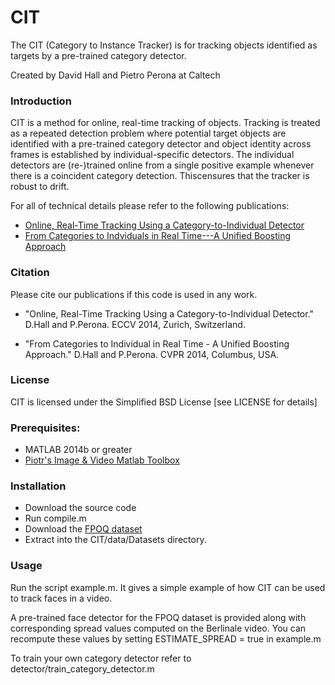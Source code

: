 # CIT

The CIT (Category to Instance Tracker) is for tracking objects identified as targets by a pre-trained category detector.  

Created by David Hall and Pietro Perona at Caltech

### Introduction
CIT is a method for online, real-time tracking of objects. Tracking is treated as a repeated detection problem where potential target objects are identified with a pre-trained category detector
and object identity across frames is established by individual-specific detectors.
The individual detectors are (re-)trained online from a single positive example whenever there is a coincident category detection. Thiscensures that the tracker is robust to drift.

For all of technical details please refer to the following publications:
* [Online, Real-Time Tracking Using a Category-to-Individual Detector](http://www.vision.caltech.edu/~dhall/projects/CIT/Data/ECCV2014_HALL.pdf)
* [From Categories to Indviduals in Real Time---A Unified Boosting Approach](http://www.vision.caltech.edu/~dhall/projects/CategoriesToIndividuals/Data/CVPR2014_HALL.pdf)

### Citation
Please cite our publications if this code is used in any work.

* "Online, Real-Time Tracking Using a Category-to-Individual Detector." 
  D.Hall and P.Perona. ECCV 2014, Zurich, Switzerland.

* "From Categories to Individual in Real Time - A Unified Boosting Approach."
  D.Hall and P.Perona. CVPR 2014, Columbus, USA.

### License
CIT is licensed under the Simplified BSD License [see LICENSE for details]

### Prerequisites:
* MATLAB 2014b or greater
* [Piotr's Image & Video Matlab Toolbox](https://github.com/pdollar/toolbox)

### Installation
* Download the source code
* Run compile.m
* Download the [FPOQ dataset](http://www.vision.caltech.edu/Image_Datasets/FiftyPeopleOneQuestion/FPOQ.zip)
* Extract into the CIT/data/Datasets directory. 

### Usage
    
Run the script example.m. It gives a simple example of how CIT can be used to track
faces in a video. 

A pre-trained face detector for the FPOQ dataset is provided along with 
corresponding spread values computed on the Berlinale video.
You can recompute these values by setting ESTIMATE_SPREAD = true in example.m

To train your own category detector refer to detector/train_category_detector.m
